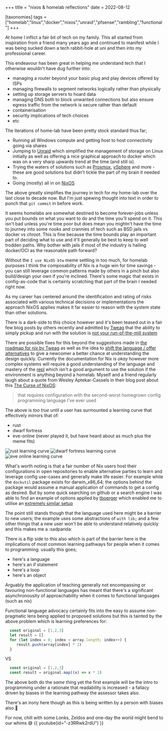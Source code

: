 +++
title = "nixos & homelab reflections"
date = 2022-08-12

[taxonomies]
tags = ["homelab","linux","docker","nixos","unraid","pfsense","rambling","functional"]
+++

At home I inflict a fair bit of tech on my family. This all started from inspiration from a 
friend many years ago and continued to manifest while I was being sucked down a tech rabbit-hole
at uni and then into my professional career.

This endeavour has been great in helping me understand tech that I otherwise wouldn't have dug further 
into:
* managing a router beyond your basic plug and play devices offered by ISPs
* managing firewalls to segment networks logically rather than physically
* setting up storage servers to hoard data
* managing DNS both to block unwanted connections but also ensure egress traffic from the network is secure rather than default 
* containerisation
* security implications of tech choices
* etc

The iterations of home-lab have been pretty stock standard thus far; 

* Running all Windows compute and getting host to host connectivity going via shares 
* Jumping to [Unraid](https://unraid.net/) which simplified the management of storage on Linux initially as well as offering a nice graphical approach to docker which was on a very sharp upwards trend at the time (and still is).
* Trying the waters of solutions such as [Proxmox](https://www.proxmox.com), [vSphere](https://docs.vmware.com/en/VMware-vSphere/index.html) and more - these are good solutions but didn't tickle the part of my brain it needed to.
* Going (mostly) all in on [NixOS](https://nixos.org/)

The above greatly simplifies the journey in tech for my home-lab over the last close to decade now. 
But I'm just spewing thought into text in order to punch that `git commit` 
in before work.

It seems homelabs are somewhat destined to become forever-jobs unless you put bounds on what you 
want to do and the time you'll spend on it. This isn't bad unless you're time poor but
does mean you mightn't have the time to journey into some nooks and crannies of tech such as BSD 
jails vs docker vs chroot. This is fine because the time bounds play an important
part of deciding what to use and it'll generally be best to keep to well trodden paths. Why bother 
with jails if most of the industry is hailing docker/OCI as the reasonable path forward?

Without the `I use NixOS btw` meme settling in too much, for homelab purposes I think the composability 
of Nix is a huge win for time savings - you can still leverage common patterns 
made by others in a pinch but also build/design your own if you're inclined. There's some magic that 
exists in config-as-code that is certainly scratching that part of the brain I needed right now.

As my career has centered around the identification and rating of risks associated with various technical 
decisions or implementations the approach NixOS applies makes it far easier to reason with the system state
than other solutions. 

There is a dark-side to this choice however and it's been teased out in a fair few blog
posts by others recently and admitted by [Tweag](https://www.tweag.io) that the ability to simply pickup and 
run with the solution is [not your run-of-the-mill system](https://www.tweag.io/blog/2022-08-04-tweag-and-nix-future/)

There are possible fixes for this beyond the suggestions made in [the roadmap for nix by Tweag](https://www.tweag.io/blog/2022-08-04-tweag-and-nix-future/) as 
well as the idea to [shift the language / offer alternatives](https://www.tweag.io/blog/2022-03-11-nickel-first-release/) 
to give a newcomer a better chance at understanding the design quickly. Currently the documentation for Nix is _okay_
however more complex systems will require a good understanding of the language and mastery of the [repl](https://nixos.wiki/wiki/Nix_command/repl) 
which isn't a good argument to use the solution if the environment is anything beyond a homelab.
Myself and a friend regularly laugh about a quote from Wesley Aptekar-Cassels in their blog post about this [The Curse of NixOS](https://blog.wesleyac.com/posts/the-curse-of-nixos):

> that requires configuration with the second-worst homegrown config programming language I've ever used

The above is _too true_ until a user has surmounted a learning curve that effectively mirrors that of:
* rust
* dwarf fortress
* eve-online (never played it, but have heard about as much plus the meme fits)

![rust learning curve](/blog/images/rust-learning-curve.png)
![dwarf fortress learning curve](/blog/images/dwarf-fortress-learning-curve.png)
![eve online learning curve](/blog/images/eve-online-learning-curve.png)

What's worth noting is that a fair number of Nix users host their configurations in open repositories
to enable alternative parties to learn and leverage config use-cases and generally make life easier.
For example while the `dockutil` package exists for darwin_x86_64; the options behind the package would
assume a manual application of commands to get a config as desired. But by some quick searching on github or
a search engine I was able to find an example of options applied by [tboerger](https://github.com/tboerger)
which enabled me to utilise an [extremely similar setup](https://github.com/JayRovacsek/nix-config/blob/6645bc56bbcd29e1895516d893205655307aba15/options/dockutil/default.nix#L1)

The point still stands though that the language used here might be a barrier to new users; the example
uses some abstractions of `with lib;` and a few other things that a new user won't be able to understand relatively 
quickly and this makes me a :sadpanda:

There is a flip side to this also which is part of the barrier here is the implications of most
common learning pathways for people when it comes to programming: usually this goes;
* here's a language
* here's an if statement
* here's a loop
* here's an object

Arguably the application of teaching generally not encompassing or favouring non-functional
languages has meant that there's a significant asynchronousity of approachability when it comes to
functional languages (such as nix) 

Functional language advocacy certainly fits into the easy to assume non-pragmatic lens being applied to
proposed solutions but this is tainted by the above problem which is learning preferences for:

```js
  const original = [1,2,3]
  let result = []
  for (let index = 0; index < array.length; index++) {
     result.push(array[index] * 2)
  }
```

VS

```js
  const original = [1,2,3]
  const result = original.map((x) => x * 2)
```

The above both do the _same_ thing yet the first example will be the intro to programming under a rationale
that readability is increased - a fallacy driven by biases in the learning pathway the assessor takes also.

There's an irony here though as this is being written by a person with biases also 🙂

For now, chill with some Lonks, Zeldos and one-day the world might bend to our whims 😅
{{ youtube(id="-z3RRwk2rdU") }}


